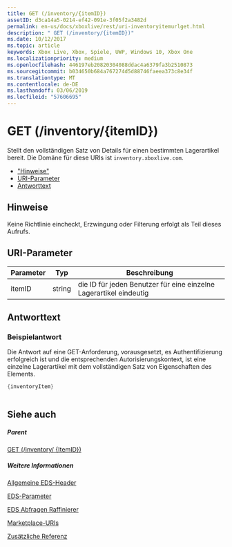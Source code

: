 ```yaml
---
title: GET (/inventory/{itemID})
assetID: d3ca14a5-0214-ef42-091e-3f05f2a3482d
permalink: en-us/docs/xboxlive/rest/uri-inventoryitemurlget.html
description: " GET (/inventory/{itemID})"
ms.date: 10/12/2017
ms.topic: article
keywords: Xbox Live, Xbox, Spiele, UWP, Windows 10, Xbox One
ms.localizationpriority: medium
ms.openlocfilehash: 446197eb20820304088ddac4a6379fa3b2510873
ms.sourcegitcommit: b034650b684a767274d5d88746faeea373c8e34f
ms.translationtype: MT
ms.contentlocale: de-DE
ms.lasthandoff: 03/06/2019
ms.locfileid: "57606695"
---
```

# <a name="get-inventoryitemid"></a>GET (/inventory/{itemID})
Stellt den vollständigen Satz von Details für einen bestimmten Lagerartikel bereit. Die Domäne für diese URIs ist `inventory.xboxlive.com`.
 
  * ["Hinweise"](#ID4EX)
  * [URI-Parameter](#ID4EAB)
  * [Antworttext](#ID4ELB)
 
<a id="ID4EX"></a>

 
## <a name="remarks"></a>Hinweise
 
Keine Richtlinie eincheckt, Erzwingung oder Filterung erfolgt als Teil dieses Aufrufs.
  
<a id="ID4EAB"></a>

 
## <a name="uri-parameters"></a>URI-Parameter
 
| Parameter| Typ| Beschreibung| 
| --- | --- | --- | 
| itemID| string| die ID für jeden Benutzer für eine einzelne Lagerartikel eindeutig| 
  
<a id="ID4ELB"></a>

 
## <a name="response-body"></a>Antworttext
 
<a id="ID4ERB"></a>

 
### <a name="sample-response"></a>Beispielantwort
 
Die Antwort auf eine GET-Anforderung, vorausgesetzt, es Authentifizierung erfolgreich ist und die entsprechenden Autorisierungskontext, ist eine einzelne Lagerartikel mit dem vollständigen Satz von Eigenschaften des Elements.
 

```cpp
{inventoryItem}
         
```

   
<a id="ID4E4B"></a>

 
## <a name="see-also"></a>Siehe auch
 
<a id="ID4E6B"></a>

 
##### <a name="parent"></a>Parent 

[GET (/inventory/ {ItemID})](uri-inventoryget.md)

  
<a id="ID4EJC"></a>

 
##### <a name="further-information"></a>Weitere Informationen 

[Allgemeine EDS-Header](../../additional/edscommonheaders.md)

 [EDS-Parameter](../../additional/edsparameters.md)

 [EDS Abfragen Raffinierer](../../additional/edsqueryrefiners.md)

 [Marketplace-URIs](atoc-reference-marketplace.md)

 [Zusätzliche Referenz](../../additional/atoc-xboxlivews-reference-additional.md)

   